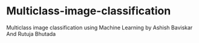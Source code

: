 # Multiclass-image-classification
Multiclass image classification using Machine Learning
by Ashish Baviskar And Rutuja Bhutada
